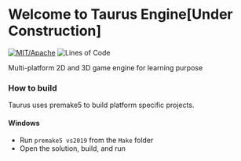 # Welcome to Taurus Engine[Under Construction]
[![MIT/Apache][s1]][li]
![Lines of Code][s2]

Multi-platform 2D and 3D game engine for learning purpose

### How to build
Taurus uses premake5 to build platform specific projects. 

#### Windows
- Run `premake5 vs2019` from the `Make` folder
- Open the solution, build, and run

[li]: LICENSE
[s1]: https://img.shields.io/badge/license-MIT-blue.svg
[s2]: https://tokei.rs/b1/github/LittleLittleWind/TaurusEngine?category=code